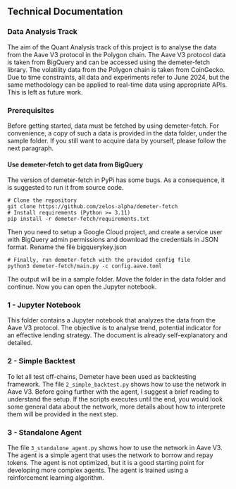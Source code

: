 ## Technical Documentation

### Data Analysis Track
The aim of the Quant Analysis track of this project is to analyse the data from the Aave V3 protocol in the Polygon chain.
The Aave V3 protocol data is taken from BigQuery and can be accessed using the demeter-fetch library.
The volatility data from the Polygon chain is taken from CoinGecko.
Due to time constraints, all data and experiments refer to June 2024, but the same methodology can be applied to real-time data using appropriate APIs.
This is left as future work.

### Prerequisites
Before getting started, data must be fetched by using demeter-fetch.
For convenience, a copy of such a data is provided in the data folder, under the sample folder.
If you still want to acquire data by yourself, please follow the next paragraph.

#### Use demeter-fetch to get data from BigQuery
The version of demeter-fetch in PyPi has some bugs.
As a consequence, it is suggested to run it from source code.

```
# Clone the repository
git clone https://github.com/zelos-alpha/demeter-fetch
# Install requirements (Python >= 3.11)
pip install -r demeter-fetch/requirements.txt
```

Then you need to setup a Google Cloud project, and create a service user with BigQuery admin permissions and download the credentials in JSON format.
Rename the file bigquerykey.json

```
# Finally, run demeter-fetch with the provided config file
python3 demeter-fetch/main.py -c config.aave.toml
```
The output will be in a sample folder.
Move the folder in the data folder and continue.
Now you can open the Jupyter notebook.

### 1 - Jupyter Notebook
This folder contains a Jupyter notebook that analyzes the data from the Aave V3 protocol.
The objective is to analyse trend, potential indicator for an effective lending strategy.
The document is already self-explanatory and detailed.

### 2 - Simple Backtest
To let all test off-chains, Demeter have been used as backtesting framework.
The file `2_simple_backtest.py` shows how to use the network in Aave V3.
Before going further with the agent, I suggest a brief reading to understand the setup.
If the scripts executes until the end, you would look some general data about the network, more details about how to interprete them will be provided in the next step.

### 3 - Standalone Agent
The file `3_standalone_agent.py` shows how to use the network in Aave V3.
The agent is a simple agent that uses the network to borrow and repay tokens.
The agent is not optimized, but it is a good starting point for developing more complex agents.
The agent is trained using a reinforcement learning algorithm.

####
